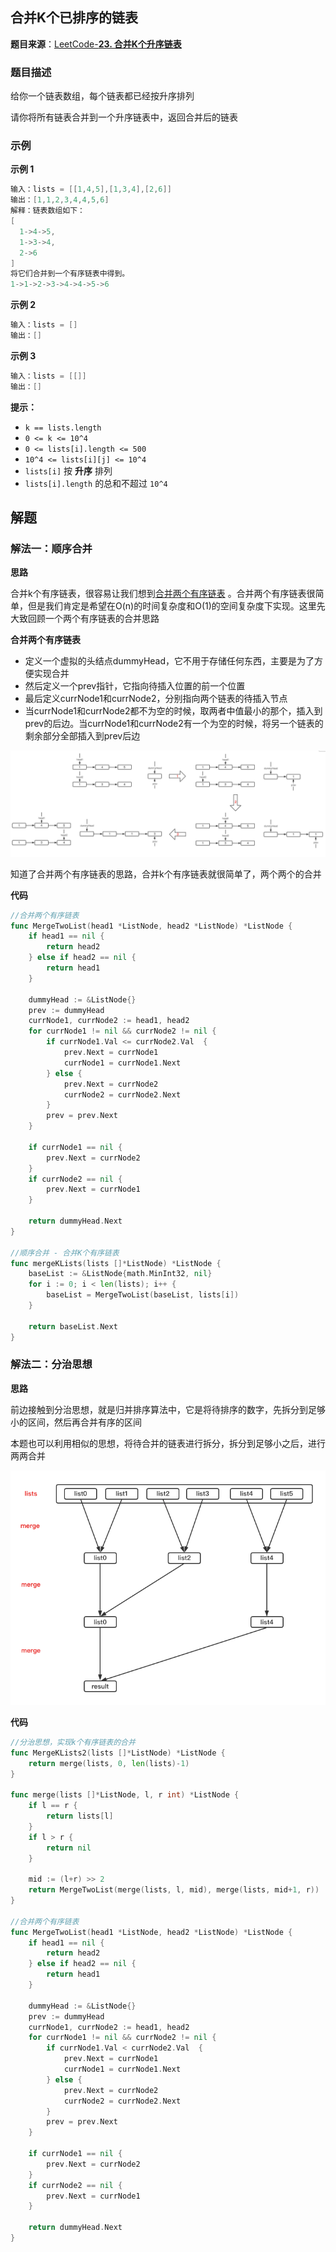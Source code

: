 
## 合并K个已排序的链表

**题目来源**：[LeetCode-**23. 合并K个升序链表**](https://leetcode-cn.com/problems/merge-k-sorted-lists/)

### 题目描述

给你一个链表数组，每个链表都已经按升序排列

请你将所有链表合并到一个升序链表中，返回合并后的链表

### 示例

**示例 1**

```go
输入：lists = [[1,4,5],[1,3,4],[2,6]]
输出：[1,1,2,3,4,4,5,6]
解释：链表数组如下：
[
  1->4->5,
  1->3->4,
  2->6
]
将它们合并到一个有序链表中得到。
1->1->2->3->4->4->5->6
```

**示例 2**

```go
输入：lists = []
输出：[]
```

**示例 3**

```go
输入：lists = [[]]
输出：[]
```

**提示：**

- `k == lists.length`
- `0 <= k <= 10^4`
- `0 <= lists[i].length <= 500`
- `10^4 <= lists[i][j] <= 10^4`
- `lists[i]` 按 **升序** 排列
- `lists[i].length` 的总和不超过 `10^4`

## 解题

### 解法一：顺序合并

**思路**

合并k个有序链表，很容易让我们想到[合并两个有序链表](https://github.com/Rain-Life/algorithm-go/blob/master/Doc/HighFrequency/88.md) 。合并两个有序链表很简单，但是我们肯定是希望在O(n)的时间复杂度和O(1)的空间复杂度下实现。这里先大致回顾一个两个有序链表的合并思路

**合并两个有序链表**

- 定义一个虚拟的头结点dummyHead，它不用于存储任何东西，主要是为了方便实现合并
- 然后定义一个prev指针，它指向待插入位置的前一个位置
- 最后定义currNode1和currNode2，分别指向两个链表的待插入节点
- 当currNode1和currNode2都不为空的时候，取两者中值最小的那个，插入到prev的后边。当currNode1和currNode2有一个为空的时候，将另一个链表的剩余部分全部插入到prev后边

![image](https://github.com/Rain-Life/algorithm-go/blob/master/photos/HighFrequency/23/23-1.png)

知道了合并两个有序链表的思路，合并k个有序链表就很简单了，两个两个的合并

**代码**

```go
//合并两个有序链表
func MergeTwoList(head1 *ListNode, head2 *ListNode) *ListNode {
	if head1 == nil {
		return head2
	} else if head2 == nil {
		return head1
	}

	dummyHead := &ListNode{}
	prev := dummyHead
	currNode1, currNode2 := head1, head2
	for currNode1 != nil && currNode2 != nil {
		if currNode1.Val <= currNode2.Val  {
			prev.Next = currNode1
			currNode1 = currNode1.Next
		} else {
			prev.Next = currNode2
			currNode2 = currNode2.Next
		}
		prev = prev.Next
	}

	if currNode1 == nil {
		prev.Next = currNode2
	}
	if currNode2 == nil {
		prev.Next = currNode1
	}

	return dummyHead.Next
}

//顺序合并 - 合并K个有序链表
func mergeKLists(lists []*ListNode) *ListNode {
	baseList := &ListNode{math.MinInt32, nil}
	for i := 0; i < len(lists); i++ {
		baseList = MergeTwoList(baseList, lists[i])
	}

	return baseList.Next
}

```

### 解法二：分治思想

**思路**

前边接触到分治思想，就是归并排序算法中，它是将待排序的数字，先拆分到足够小的区间，然后再合并有序的区间

本题也可以利用相似的思想，将待合并的链表进行拆分，拆分到足够小之后，进行两两合并

![image](https://github.com/Rain-Life/algorithm-go/blob/master/photos/HighFrequency/23/23-2.png)

**代码**

```go
//分治思想，实现k个有序链表的合并
func MergeKLists2(lists []*ListNode) *ListNode {
	return merge(lists, 0, len(lists)-1)
}

func merge(lists []*ListNode, l, r int) *ListNode {
	if l == r {
		return lists[l]
	}
	if l > r {
		return nil
	}

	mid := (l+r) >> 2
	return MergeTwoList(merge(lists, l, mid), merge(lists, mid+1, r))
}

//合并两个有序链表
func MergeTwoList(head1 *ListNode, head2 *ListNode) *ListNode {
	if head1 == nil {
		return head2
	} else if head2 == nil {
		return head1
	}

	dummyHead := &ListNode{}
	prev := dummyHead
	currNode1, currNode2 := head1, head2
	for currNode1 != nil && currNode2 != nil {
		if currNode1.Val < currNode2.Val  {
			prev.Next = currNode1
			currNode1 = currNode1.Next
		} else {
			prev.Next = currNode2
			currNode2 = currNode2.Next
		}
		prev = prev.Next
	}

	if currNode1 == nil {
		prev.Next = currNode2
	}
	if currNode2 == nil {
		prev.Next = currNode1
	}

	return dummyHead.Next
}
```